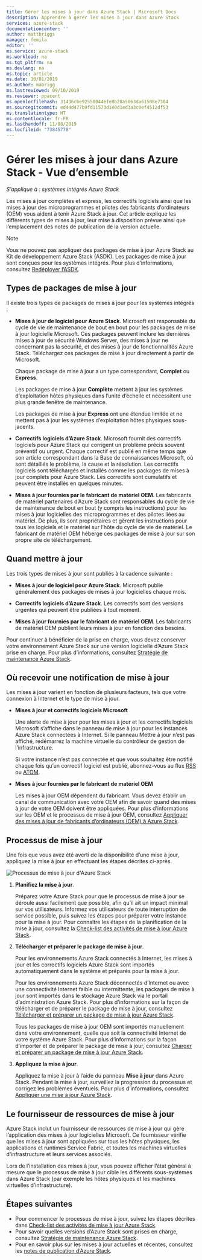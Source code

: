 ```yaml
---
title: Gérer les mises à jour dans Azure Stack | Microsoft Docs
description: Apprendre à gérer les mises à jour dans Azure Stack
services: azure-stack
documentationcenter: ''
author: mattbriggs
manager: femila
editor: ''
ms.service: azure-stack
ms.workload: na
ms.tgt_pltfrm: na
ms.devlang: na
ms.topic: article
ms.date: 10/01/2019
ms.author: mabrigg
ms.lastreviewed: 09/10/2019
ms.reviewer: ppacent
ms.openlocfilehash: 31436cbe92550044efe8b28a5063da61508e7304
ms.sourcegitcommit: ed44d477b9fd11573d1e0d1ed3a3c0ef4512df53
ms.translationtype: HT
ms.contentlocale: fr-FR
ms.lasthandoff: 11/08/2019
ms.locfileid: "73845778"
---
```

# <a name="manage-updates-in-azure-stack-overview"></a>Gérer les mises à jour dans Azure Stack - Vue d’ensemble

*S’applique à : systèmes intégrés Azure Stack*

Les mises à jour complètes et express, les correctifs logiciels ainsi que les mises à jour des microprogrammes et pilotes des fabricants d’ordinateurs (OEM) vous aident à tenir Azure Stack à jour. Cet article explique les différents types de mises à jour, leur mise à disposition prévue ainsi que l’emplacement des notes de publication de la version actuelle.

> [!Note]  
> Vous ne pouvez pas appliquer des packages de mise à jour Azure Stack au Kit de développement Azure Stack (ASDK). Les packages de mise à jour sont conçues pour les systèmes intégrés. Pour plus d’informations, consultez [Redéployer l’ASDK](https://docs.microsoft.com/azure-stack/asdk/asdk-redeploy).

## <a name="update-package-types"></a>Types de packages de mise à jour

Il existe trois types de packages de mises à jour pour les systèmes intégrés :

-   **Mises à jour de logiciel pour Azure Stack**. Microsoft est responsable du cycle de vie de maintenance de bout en bout pour les packages de mise à jour logicielle Microsoft. Ces packages peuvent inclure les dernières mises à jour de sécurité Windows Server, des mises à jour ne concernant pas la sécurité, et des mises à jour de fonctionnalités Azure Stack. Téléchargez ces packages de mise à jour directement à partir de Microsoft.

    Chaque package de mise à jour a un type correspondant, **Complet** ou **Express**. 
 
    Les packages de mise à jour **Complète** mettent à jour les systèmes d’exploitation hôtes physiques dans l’unité d’échelle et nécessitent une plus grande fenêtre de maintenance. 

    Les packages de mise à jour **Express** ont une étendue limitée et ne mettent pas à jour les systèmes d’exploitation hôtes physiques sous-jacents.

-   **Correctifs logiciels d’Azure Stack**. Microsoft fournit des correctifs logiciels pour Azure Stack qui corrigent un problème précis souvent préventif ou urgent. Chaque correctif est publié en même temps que son article correspondant dans la Base de connaissances Microsoft, où sont détaillés le problème, la cause et la résolution. Les correctifs logiciels sont téléchargés et installés comme les packages de mises à jour complets pour Azure Stack. Les correctifs sont cumulatifs et peuvent être installés en quelques minutes.

-   **Mises à jour fournies par le fabricant de matériel OEM**. Les fabricants de matériel partenaires d’Azure Stack sont responsables du cycle de vie de maintenance de bout en bout (y compris les instructions) pour les mises à jour logicielles des microprogrammes et des pilotes liées au matériel. De plus, ils sont propriétaires et gèrent les instructions pour tous les logiciels et le matériel sur l’hôte du cycle de vie de matériel. Le fabricant de matériel OEM héberge ces packages de mise à jour sur son propre site de téléchargement.

## <a name="when-to-update"></a>Quand mettre à jour

Les trois types de mises à jour sont publiés à la cadence suivante :

-   **Mises à jour de logiciel pour Azure Stack**. Microsoft publie généralement des packages de mises à jour logicielles chaque mois.

-   **Correctifs logiciels d’Azure Stack**. Les correctifs sont des versions urgentes qui peuvent être publiées à tout moment.

-   **Mises à jour fournies par le fabricant de matériel OEM**. Les fabricants de matériel OEM publient leurs mises à jour en fonction des besoins.

Pour continuer à bénéficier de la prise en charge, vous devez conserver votre environnement Azure Stack sur une version logicielle d’Azure Stack prise en charge. Pour plus d’informations, consultez [Stratégie de maintenance Azure Stack](azure-stack-update-servicing-policy.md).

## <a name="where-to-get-notice-of-an-update"></a>Où recevoir une notification de mise à jour

Les mises à jour varient en fonction de plusieurs facteurs, tels que votre connexion à Internet et le type de mise à jour.

- **Mises à jour et correctifs logiciels Microsoft** 

    Une alerte de mise à jour pour les mises à jour et les correctifs logiciels Microsoft s’affiche dans le panneau de mise à jour pour les instances Azure Stack connectées à Internet. Si le panneau Mettre à jour n’est pas affiché, redémarrez la machine virtuelle du contrôleur de gestion de l’infrastructure.

    Si votre instance n’est pas connectée et que vous souhaitez être notifié chaque fois qu’un correctif logiciel est publié, abonnez-vous au flux [RSS](https://support.microsoft.com/app/content/api/content/feeds/sap/en-us/32d322a8-acae-202d-e9a9-7371dccf381b/rss) ou [ATOM](https://support.microsoft.com/app/content/api/content/feeds/sap/en-us/32d322a8-acae-202d-e9a9-7371dccf381b/atom).

- **Mises à jour fournies par le fabricant de matériel OEM**

    Les mises à jour OEM dépendent du fabricant. Vous devez établir un canal de communication avec votre OEM afin de savoir quand des mises à jour de votre OEM doivent être appliquées. Pour plus d’informations sur les OEM et le processus de mise à jour OEM, consultez [Appliquer des mises à jour de fabricants d’ordinateurs (OEM) à Azure Stack](azure-stack-update-oem.md).

## <a name="update-processes"></a>Processus de mise à jour

Une fois que vous avez été averti de la disponibilité d’une mise à jour, appliquez la mise à jour en effectuant les étapes décrites ci-après.

![Processus de mise à jour d'Azure Stack](./media/azure-stack-updates/azure-stack-update-process.png)

1. **Planifiez la mise à jour**.

    Préparez votre Azure Stack pour que le processus de mise à jour se déroule aussi facilement que possible, afin qu’il ait un impact minimal sur vos utilisateurs. Informez vos utilisateurs de toute interruption de service possible, puis suivez les étapes pour préparer votre instance pour la mise à jour. Pour connaître les étapes de la planification de la mise à jour, consultez la [Check-list des activités de mise à jour Azure Stack](release-notes-checklist.md).

2. **Télécharger et préparer le package de mise à jour**.

    Pour les environnements Azure Stack connectés à Internet, les mises à jour et les correctifs logiciels Azure Stack sont importés automatiquement dans le système et préparés pour la mise à jour.

    Pour les environnements Azure Stack déconnectés d’Internet ou avec une connectivité Internet faible ou intermittente, les packages de mise à jour sont importés dans le stockage Azure Stack via le portail d’administration Azure Stack. Pour plus d’informations sur la façon de télécharger et de préparer le package de mise à jour, consultez [Télécharger et préparer un package de mise à jour Azure Stack](azure-stack-update-prepare-package.md).

    Tous les packages de mise à jour OEM sont importés manuellement dans votre environnement, quelle que soit la connectivité Internet de votre système Azure Stack. Pour plus d’informations sur la façon d’importer et de préparer le package de mise à jour, consultez [Charger et préparer un package de mise à jour Azure Stack](azure-stack-update-prepare-package.md).

3. **Appliquez la mise à jour**.

    Appliquez la mise à jour à l’aide du panneau **Mise à jour** dans Azure Stack. Pendant la mise à jour, surveillez la progression du processus et corrigez les problèmes éventuels. Pour plus d’informations, consultez [Appliquer une mise à jour Azure Stack](azure-stack-apply-updates.md).

## <a name="the-update-resource-provider"></a>Le fournisseur de ressources de mise à jour

Azure Stack inclut un fournisseur de ressources de mise à jour qui gère l’application des mises à jour logicielles Microsoft. Ce fournisseur vérifie que les mises à jour sont appliquées sur tous les hôtes physiques, les applications et runtimes Service Fabric, et toutes les machines virtuelles d’infrastructure et leurs services associés.

Lors de l’installation des mises à jour, vous pouvez afficher l’état général à mesure que le processus de mise à jour cible les différents sous-systèmes dans Azure Stack (par exemple les hôtes physiques et les machines virtuelles d’infrastructure).

## <a name="next-steps"></a>Étapes suivantes

- Pour commencer le processus de mise à jour, suivez les étapes décrites dans [Check-list des activités de mise à jour Azure Stack](release-notes-checklist.md).
- Pour savoir quelles versions d’Azure Stack sont prises en charge, consultez [Stratégie de maintenance Azure Stack](azure-stack-servicing-policy.md).  
- Pour en savoir plus sur les mises à jour actuelles et récentes, consultez les [notes de publication d’Azure Stack](release-notes.md).
